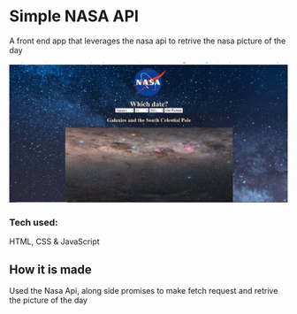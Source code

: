 # Simple NASA API
A front end app that leverages the nasa api to retrive the nasa picture of the day

![image](main.png)

### Tech used:
HTML, CSS & JavaScript

## How it is made
Used the Nasa Api, along side promises to make fetch request and retrive the picture of the day 
